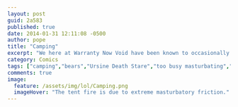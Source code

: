 ```yaml
---
layout: post
guid: 2a583
published: true
date: 2014-01-31 12:11:08 -0500
author: pope
title: "Camping"
excerpt: "We here at Warranty Now Void have been known to occasionally come up with ideas. Sometimes we describe these ideas as \"good\" or \"great\" or even \"not likely to result in our horrific deaths.\" Oftentimes, we are wrong."
category: Comics
tags: ["camping","bears","Ursine Death Stare","too busy masturbating","lack of foresight","great ideas","field trip","safety first","we are bad at everything"]
comments: true 
image:
  feature: /assets/img/lol/Camping.png
  imageHover: "The tent fire is due to extreme masturbatory friction."
---
```


